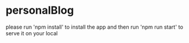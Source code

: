# personalBlog

please run 'npm install' to install the app
and then run 'npm run start' to serve it on your local